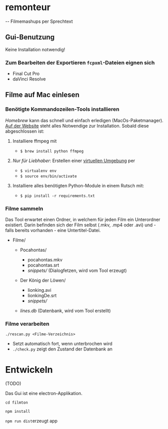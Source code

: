 remonteur
========

-- Filmemashups per Sprechtext

Gui-Benutzung
---------
Keine Installation notwendig!

### Zum Bearbeiten der Exportieren ``fcpxml``-Dateien eignen sich
 
- Final Cut Pro
- daVinci Resolve


Filme auf Mac einlesen
------------


### Benötigte Kommandozeilen-Tools installieren

*Homebrew* kann das schnell und einfach erledigen (MacOs-Paketmanager). [Auf der Website](https://brew.sh) steht alles Notwendige zur Installation. Sobald diese abgeschlossen ist:

1. Installiere ffmpeg mit
    - ``$ brew install python ffmpeg``

2. *Nur für Liebhaber*: Erstellen einer [virtuellen Umgebung](https://virtualenv.pypa.io/) per
    - ``$ virtualenv env``
    - ``$ source env/bin/activate``
    

2. Installiere alles benötigten Python-Module in einem Rutsch mit:
    - ``$ pip install -r requirements.txt``

    
### Filme sammeln
Das Tool erwartet einen Ordner, in welchem für jeden Film ein Unterordner existiert. Darin befinden sich der Film selbst (.mkv, .mp4 oder .avi) und - falls bereits vorhanden - eine Untertitel-Datei.

- Filme/
   - Pocahontas/ 
     - pocahontas.mkv
     - pocahontas.srt
     - *snippets/* (Dialogfetzen, wird vom Tool erzeugt)
   - Der König der Löwen/
     - lionking.avi
     - lionkingDe.srt
     - *snippets/*

   - *lines.db* (Datenbank, wird vom Tool erstellt)

### Filme verarbeiten
``./rescan.py <Filme-Verzeichnis>``

- Setzt automatisch fort, wenn unterbrochen wird
- ``./check.py`` zeigt den Zustand der Datenbank an

Entwickeln
==========


(TODO)

Das Gui ist eine electron-Applikation. 

``cd filmton``

``npm install``

``npm run dist``erzeugt app